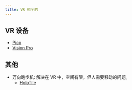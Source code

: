 ```yaml
---
title: VR 相关的
---
```


## VR 设备
* [Pico](../p/pico.md)
* [Vision Pro](../v/vision-pro.md)

## 其他
* 万向跑步机: 解决在 VR 中，空间有限，但人需要移动的问题。
  * [HoloTile](../h/holo-tile.md)